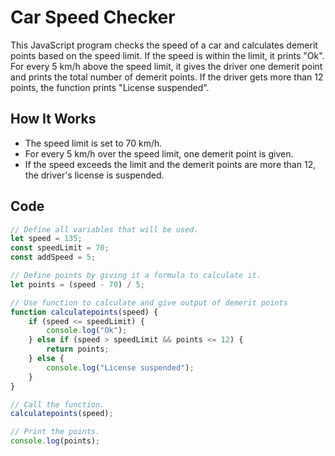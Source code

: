 # Car Speed Checker

This JavaScript program checks the speed of a car and calculates demerit points based on the speed limit. If the speed is within the limit, it prints "Ok". For every 5 km/h above the speed limit, it gives the driver one demerit point and prints the total number of demerit points. If the driver gets more than 12 points, the function prints "License suspended".

## How It Works

- The speed limit is set to 70 km/h.
- For every 5 km/h over the speed limit, one demerit point is given.
- If the speed exceeds the limit and the demerit points are more than 12, the driver's license is suspended.

## Code

```javascript
// Define all variables that will be used.
let speed = 135;
const speedLimit = 70;
const addSpeed = 5;

// Define points by giving it a formula to calculate it.
let points = (speed - 70) / 5;

// Use function to calculate and give output of demerit points
function calculatepoints(speed) {
    if (speed <= speedLimit) {
        console.log("Ok");
    } else if (speed > speedLimit && points <= 12) {
        return points;
    } else {
        console.log("License suspended");
    }
}

// Call the function.
calculatepoints(speed);

// Print the points.
console.log(points);
